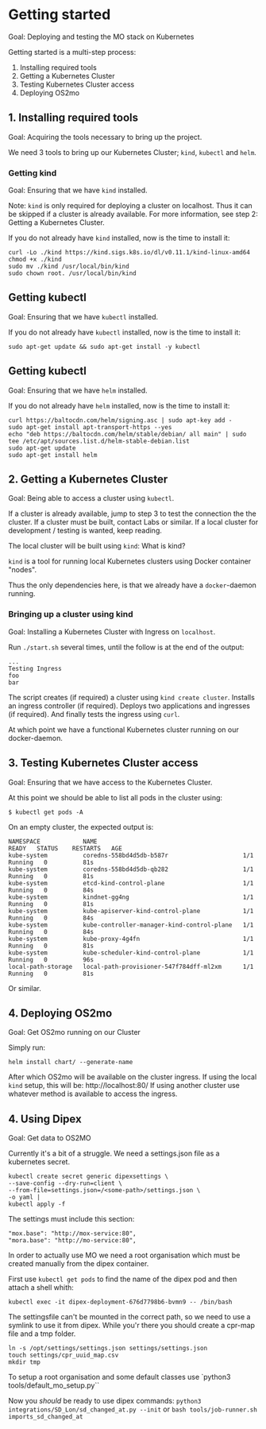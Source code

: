 <!--
SPDX-FileCopyrightText: Magenta ApS

SPDX-License-Identifier: MPL-2.0
-->

# Getting started
Goal: Deploying and testing the MO stack on Kubernetes

Getting started is a multi-step process:
1. Installing required tools
2. Getting a Kubernetes Cluster
3. Testing Kubernetes Cluster access
4. Deploying OS2mo

## 1. Installing required tools
Goal: Acquiring the tools necessary to bring up the project.

We need 3 tools to bring up our Kubernetes Cluster; `kind`, `kubectl` and `helm`.

### Getting kind
Goal: Ensuring that we have `kind` installed.

Note: `kind` is only required for deploying a cluster on localhost.
      Thus it can be skipped if a cluster is already available.
      For more information, see step 2: Getting a Kubernetes Cluster.

If you do not already have `kind` installed, now is the time to install it:
```
curl -Lo ./kind https://kind.sigs.k8s.io/dl/v0.11.1/kind-linux-amd64
chmod +x ./kind
sudo mv ./kind /usr/local/bin/kind
sudo chown root. /usr/local/bin/kind
```

## Getting kubectl
Goal: Ensuring that we have `kubectl` installed.

If you do not already have `kubectl` installed, now is the time to install it:
```
sudo apt-get update && sudo apt-get install -y kubectl
```

## Getting kubectl
Goal: Ensuring that we have `helm` installed.

If you do not already have `helm` installed, now is the time to install it:
```
curl https://baltocdn.com/helm/signing.asc | sudo apt-key add -
sudo apt-get install apt-transport-https --yes
echo "deb https://baltocdn.com/helm/stable/debian/ all main" | sudo tee /etc/apt/sources.list.d/helm-stable-debian.list
sudo apt-get update
sudo apt-get install helm
```

## 2. Getting a Kubernetes Cluster
Goal: Being able to access a cluster using `kubectl`.

If a cluster is already available, jump to step 3 to test the connection the the cluster.
If a cluster must be built, contact Labs or similar.
If a local cluster for development / testing is wanted, keep reading.

The local cluster will be built using `kind`: What is kind?

`kind` is a tool for running local Kubernetes clusters using Docker container "nodes".

Thus the only dependencies here, is that we already have a `docker`-daemon running.

### Bringing up a cluster using kind
Goal: Installing a Kubernetes Cluster with Ingress on `localhost`.

Run `./start.sh` several times, until the follow is at the end of the output:
```
...
Testing Ingress
foo
bar
```
The script creates (if required) a cluster using `kind create cluster`.
Installs an ingress controller (if required).
Deploys two applications and ingresses (if required).
And finally tests the ingress using `curl`.

At which point we have a functional Kubernetes cluster running on our docker-daemon.

## 3. Testing Kubernetes Cluster access
Goal: Ensuring that we have access to the Kubernetes Cluster.

At this point we should be able to list all pods in the cluster using:
```
$ kubectl get pods -A
```
On an empty cluster, the expected output is:
```
NAMESPACE            NAME                                         READY   STATUS    RESTARTS   AGE
kube-system          coredns-558bd4d5db-b587r                     1/1     Running   0          81s
kube-system          coredns-558bd4d5db-qb282                     1/1     Running   0          81s
kube-system          etcd-kind-control-plane                      1/1     Running   0          84s
kube-system          kindnet-gg4ng                                1/1     Running   0          81s
kube-system          kube-apiserver-kind-control-plane            1/1     Running   0          84s
kube-system          kube-controller-manager-kind-control-plane   1/1     Running   0          84s
kube-system          kube-proxy-4g4fn                             1/1     Running   0          81s
kube-system          kube-scheduler-kind-control-plane            1/1     Running   0          96s
local-path-storage   local-path-provisioner-547f784dff-ml2xm      1/1     Running   0          81s
```
Or similar.

## 4. Deploying OS2mo
Goal: Get OS2mo running on our Cluster

Simply run:
```
helm install chart/ --generate-name
```
After which OS2mo will be available on the cluster ingress.
If using the local `kind` setup, this will be: http://localhost:80/
If using another cluster use whatever method is available to access the ingress.

## 4. Using Dipex
Goal: Get data to OS2MO

Currently it's a bit of a struggle. We need a settings.json file as a kubernetes secret. 

```
kubectl create secret generic dipexsettings \
--save-config --dry-run=client \
--from-file=settings.json=/<some-path>/settings.json \
-o yaml | 
kubectl apply -f 
```

The settings must include this section:
```
"mox.base": "http://mox-service:80",
"mora.base": "http://mo-service:80",
```

In order to actually use MO we need a root organisation which must be created manually from the dipex container.

First use `kubectl get pods` to find the name of the dipex pod and then attach a shell whith: 
```
kubectl exec -it dipex-deployment-676d7798b6-bvmn9 -- /bin/bash
```

The settingsfile can't be mounted in the correct path, so we need to use a symlink to use it from dipex. While you'r there you should create a cpr-map file and a tmp folder.
```
ln -s /opt/settings/settings.json settings/settings.json
touch settings/cpr_uuid_map.csv
mkdir tmp
```
To setup a root organisation and some default classes use `python3 tools/default_mo_setup.py``

Now you _should_ be ready to use dipex commands: `python3 integrations/SD_Lon/sd_changed_at.py --init` or `bash tools/job-runner.sh imports_sd_changed_at`

